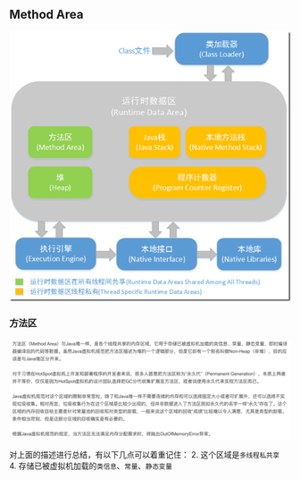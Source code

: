 ## Method Area
  
![参考图片](_images/运行时数据区域--0--总述.png "参考图片")  
  

  
### 方法区
![方法区](_images/运行时数据区域--5--方法区.png "方法区")  
  
  

对上面的描述进行总结，有以下几点可以着重记住：
2. 这个区域是`多线程私共享`   
4. 存储已被虚拟机加载的`类信息`、`常量`、`静态变量`